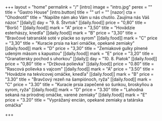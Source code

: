 +++
layout = "home"
permalink = "/"
[intro]
image = "intro.jpg"
perex = ""
title = "Gastro House"
[intro.button]
title = ""
url = ""
[nazor]
cta = "Ohodnotiť"
title = "Napíšte nám ako Vám u nás chutilo. Zaujíma nás Váš názor."
[[daily]]
day = "9. 8. Štvrtok"
[[daily.food]]
price = "0,80"
title = "Boršč "
[[daily.food]]
mark = "A"
price = "3,50"
title = "Hovädzie esterhászy, knedľa"
[[daily.food]]
mark = "B"
price = "3,30"
title = "Bravčové tatransklé soté v placke so syrom"
[[daily.food]]
mark = "C"
price = "3,30"
title = "Kuracie prsia na kari omáčke, opekané zemiaky"
[[daily.food]]
mark = "D"
price = "3,30"
title = "Zemiakové gulky plnené udeným mäsom s kapustou"
[[daily.food]]
mark = "E"
price = "3,20"
title = "Granatiersky pochod s uhorkou"
[[daily]]
day = "10. 8. Piatok"
[[daily.food]]
price = "0,80"
title = "Držková polievka"
[[daily.food]]
price = "0.80"
title = "Rascová polievka s vajcom"
[[daily.food]]
mark = "A"
price = "3.50"
title = "Hovädzie na tekvicovej omáčke, knedľa"
[[daily.food]]
mark = "B"
price = "3.30"
title = "Bravčový rezeň na šampiónoch, ryža"
[[daily.food]]
mark = "C"
price = "3.30"
title = "Kuracie prsia zapečené so šunkou, broskyňou a syrom, ryža"
[[daily.food]]
mark = "D"
price = "3.30"
title = "Lahodná sekaná na prírodnej omáčke, varené zemiaky"
[[daily.food]]
mark = "E"
price = "3.20"
title = "Vyprážaný encián, opekané zemiaky a tatárska omáčka"

+++
